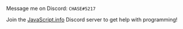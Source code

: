 Message me on Discord: `CHASE#5217`

Join the [JavaScript.info](https://discord.gg/TfM7Frw2ED) Discord server to get help with programming!
